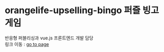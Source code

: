 # orangelife-upselling-bingo 퍼즐 빙고 게임


반응형 퍼블리싱과 vue.js 프론트엔드 개발 담당</br>
링크 이동 : <a href="https://nyhya.cafe24.com/project/project03/index.html#/" target="_blank">go to page</a>

